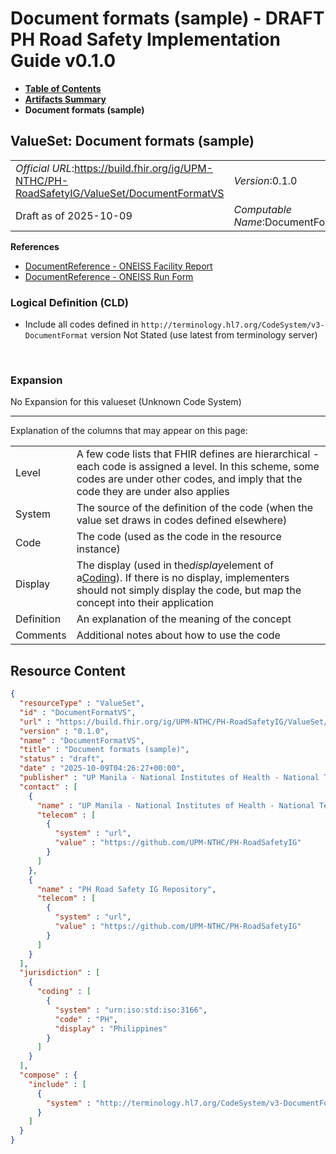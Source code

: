 # Document formats (sample) - DRAFT PH Road Safety Implementation Guide v0.1.0

* [**Table of Contents**](toc.md)
* [**Artifacts Summary**](artifacts.md)
* **Document formats (sample)**

## ValueSet: Document formats (sample) 

| | |
| :--- | :--- |
| *Official URL*:https://build.fhir.org/ig/UPM-NTHC/PH-RoadSafetyIG/ValueSet/DocumentFormatVS | *Version*:0.1.0 |
| Draft as of 2025-10-09 | *Computable Name*:DocumentFormatVS |

 **References** 

* [DocumentReference - ONEISS Facility Report](StructureDefinition-DocumentReferenceFacilityReport.md)
* [DocumentReference - ONEISS Run Form](StructureDefinition-DocumentReferenceOneissRunForm.md)

### Logical Definition (CLD)

* Include all codes defined in `http://terminology.hl7.org/CodeSystem/v3-DocumentFormat` version Not Stated (use latest from terminology server)

 

### Expansion

No Expansion for this valueset (Unknown Code System)

-------

 Explanation of the columns that may appear on this page: 

| | |
| :--- | :--- |
| Level | A few code lists that FHIR defines are hierarchical - each code is assigned a level. In this scheme, some codes are under other codes, and imply that the code they are under also applies |
| System | The source of the definition of the code (when the value set draws in codes defined elsewhere) |
| Code | The code (used as the code in the resource instance) |
| Display | The display (used in the*display*element of a[Coding](http://hl7.org/fhir/R4/datatypes.html#Coding)). If there is no display, implementers should not simply display the code, but map the concept into their application |
| Definition | An explanation of the meaning of the concept |
| Comments | Additional notes about how to use the code |



## Resource Content

```json
{
  "resourceType" : "ValueSet",
  "id" : "DocumentFormatVS",
  "url" : "https://build.fhir.org/ig/UPM-NTHC/PH-RoadSafetyIG/ValueSet/DocumentFormatVS",
  "version" : "0.1.0",
  "name" : "DocumentFormatVS",
  "title" : "Document formats (sample)",
  "status" : "draft",
  "date" : "2025-10-09T04:26:27+00:00",
  "publisher" : "UP Manila - National Institutes of Health - National Telehealth Center",
  "contact" : [
    {
      "name" : "UP Manila - National Institutes of Health - National Telehealth Center",
      "telecom" : [
        {
          "system" : "url",
          "value" : "https://github.com/UPM-NTHC/PH-RoadSafetyIG"
        }
      ]
    },
    {
      "name" : "PH Road Safety IG Repository",
      "telecom" : [
        {
          "system" : "url",
          "value" : "https://github.com/UPM-NTHC/PH-RoadSafetyIG"
        }
      ]
    }
  ],
  "jurisdiction" : [
    {
      "coding" : [
        {
          "system" : "urn:iso:std:iso:3166",
          "code" : "PH",
          "display" : "Philippines"
        }
      ]
    }
  ],
  "compose" : {
    "include" : [
      {
        "system" : "http://terminology.hl7.org/CodeSystem/v3-DocumentFormat"
      }
    ]
  }
}

```
